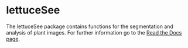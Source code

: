 # lettuceSee
The lettuceSee package contains functions for the segmentation and analysis of plant images. For further information 
go to the [Read the Docs page](https://lettucesee.readthedocs.io/en/latest/index.html#).